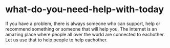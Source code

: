 # what-do-you-need-help-with-today
If you have a problem, there is always someone who can support, help or recommend something or someone that will help you. The Internet is an amazing place where people all over the world are connected to eachother. Let us use that to help people to help eachother.
